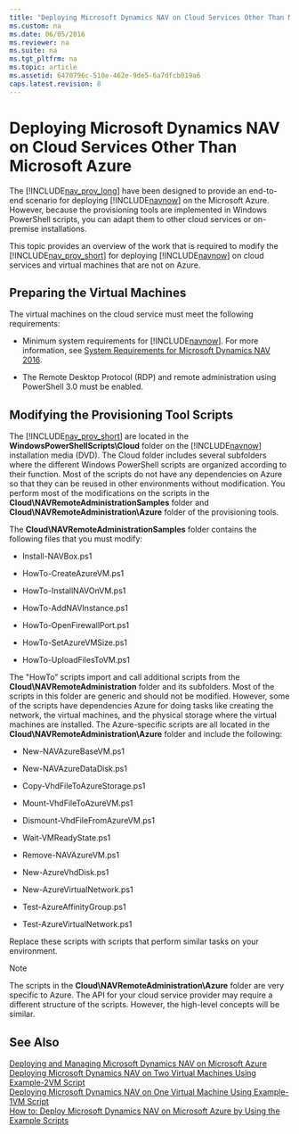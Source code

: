 ```yaml
---
title: "Deploying Microsoft Dynamics NAV on Cloud Services Other Than Microsoft Azure"
ms.custom: na
ms.date: 06/05/2016
ms.reviewer: na
ms.suite: na
ms.tgt_pltfrm: na
ms.topic: article
ms.assetid: 6470796c-510e-462e-9de5-6a7dfcb019a6
caps.latest.revision: 8
---
```

# Deploying Microsoft Dynamics NAV on Cloud Services Other Than Microsoft Azure
The [!INCLUDE[nav_prov_long](../dynamics-nav/includes/nav_prov_long_md.md)] have been designed to provide an end\-to\-end scenario for deploying [!INCLUDE[navnow](../dynamics-nav/includes/navnow_md.md)] on the Microsoft Azure. However, because the provisioning tools are implemented in Windows PowerShell scripts, you can adapt them to other cloud services or on\-premise installations.  
  
 This topic provides an overview of the work that is required to modify the [!INCLUDE[nav_prov_short](../dynamics-nav/includes/nav_prov_short_md.md)] for deploying [!INCLUDE[navnow](../dynamics-nav/includes/navnow_md.md)] on cloud services and virtual machines that are not on Azure.  
  
## Preparing the Virtual Machines  
 The virtual machines on the cloud service must meet the following requirements:  
  
-   Minimum system requirements for [!INCLUDE[navnow](../dynamics-nav/includes/navnow_md.md)]. For more information, see [System Requirements for Microsoft Dynamics NAV 2016](../dynamics-nav/System-Requirements-for-Microsoft-Dynamics-NAV-2016.md).  
  
-   The Remote Desktop Protocol \(RDP\) and remote administration using PowerShell 3.0 must be enabled.  
  
## Modifying the Provisioning Tool Scripts  
 The [!INCLUDE[nav_prov_short](../dynamics-nav/includes/nav_prov_short_md.md)] are located in the **WindowsPowerShellScripts\\Cloud** folder on the [!INCLUDE[navnow](../dynamics-nav/includes/navnow_md.md)] installation media \(DVD\). The Cloud folder includes several subfolders where the different Windows PowerShell scripts are organized according to their function. Most of the scripts do not have any dependencies on Azure so that they can be reused in other environments without modification. You perform most of the modifications on the scripts in the **Cloud\\NAVRemoteAdministrationSamples** folder and **Cloud\\NAVRemoteAdministration\\Azure** folder of the provisioning tools.  
  
 The **Cloud\\NAVRemoteAdministrationSamples** folder contains the following files that you must modify:  
  
-   Install\-NAVBox.ps1  
  
-   HowTo\-CreateAzureVM.ps1  
  
-   HowTo\-InstallNAVOnVM.ps1  
  
-   HowTo\-AddNAVInstance.ps1  
  
-   HowTo\-OpenFirewallPort.ps1  
  
-   HowTo\-SetAzureVMSize.ps1  
  
-   HowTo\-UploadFilesToVM.ps1  
  
 The "HowTo” scripts import and call additional scripts from the **Cloud\\NAVRemoteAdministration** folder and its subfolders. Most of the scripts in this folder are generic and should not be modified. However, some of the scripts have dependencies Azure for doing tasks like creating the network, the virtual machines, and the physical storage where the virtual machines are installed. The Azure\-specific scripts are all located in the **Cloud\\NAVRemoteAdministration\\Azure** folder and include the following:  
  
-   New\-NAVAzureBaseVM.ps1  
  
-   New\-NAVAzureDataDisk.ps1  
  
-   Copy\-VhdFileToAzureStorage.ps1  
  
-   Mount\-VhdFileToAzureVM.ps1  
  
-   Dismount\-VhdFileFromAzureVM.ps1  
  
-   Wait\-VMReadyState.ps1  
  
-   Remove\-NAVAzureVM.ps1  
  
-   New\-AzureVhdDisk.ps1  
  
-   New\-AzureVirtualNetwork.ps1  
  
-   Test\-AzureAffinityGroup.ps1  
  
-   Test\-AzureVirtualNetwork.ps1  
  
 Replace these scripts with scripts that perform similar tasks on your environment.  
  
> [!NOTE]  
>  The scripts in the **Cloud\\NAVRemoteAdministration\\Azure** folder are very specific to Azure. The API for your cloud service provider may require a different structure of the scripts. However, the high\-level concepts will be similar.  
  
## See Also  
 [Deploying and Managing Microsoft Dynamics NAV on Microsoft Azure](../dynamics-nav/Deploying-and-Managing-Microsoft-Dynamics-NAV-on-Microsoft-Azure.md)   
 [Deploying Microsoft Dynamics NAV on Two Virtual Machines Using Example\-2VM Script](../dynamics-nav/Deploying-Microsoft-Dynamics-NAV-on-Two-Virtual-Machines-Using-Example-2VM-Script.md)   
 [Deploying Microsoft Dynamics NAV on One Virtual Machine Using Example\-1VM Script](../dynamics-nav/Deploying-Microsoft-Dynamics-NAV-on-One-Virtual-Machine-Using-Example-1VM-Script.md)   
 [How to: Deploy Microsoft Dynamics NAV on Microsoft Azure by Using the Example Scripts](../Topic/How%20to:%20Deploy%20Microsoft%20Dynamics%20NAV%20on%20Microsoft%20Azure%20by%20Using%20the%20Example%20Scripts.md)